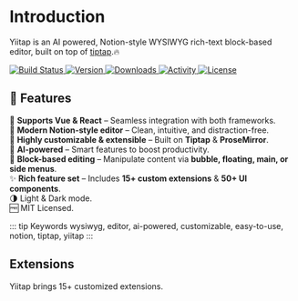 # Introduction

Yiitap is an AI powered, Notion-style WYSIWYG rich-text block-based editor, built on top of [tiptap](https://tiptap.dev).🔥

<version-badge package="@yiitap/vue"></version-badge>

<p align="left">
    <a href="https://github.com/yiitap/yiitap/actions/workflows/build.yml" target="_blank">
        <img src="https://github.com/yiitap/yiitap/actions/workflows/build.yml/badge.svg" alt="Build Status" />
    </a>
    <a href="https://www.npmjs.com/package/@yiitap/vue" target="_blank">
        <img src="https://img.shields.io/npm/v/@yiitap/vue.svg?label=version" alt="Version" />
    </a>
    <a href="https://npmcharts.com/compare/@yiitap/vue?minimal=true" target="_blank">
        <img src="https://img.shields.io/npm/dm/@yiitap/vue.svg" alt="Downloads" />
    </a>
    <a href="https://github.com/yiitap/yiitap/pulse" target="_blank">
        <img src="https://img.shields.io/github/commit-activity/m/yiitap/yiitap" alt="Activity" />
    </a>
    <a href="https://github.com/yiitap/yiitap/blob/main/LICENSE" target="_blank">
        <img src="https://img.shields.io/npm/l/@yiitap/vue.svg" alt="License" />
    </a>
</p>

## 🌟 **Features**

🚀 **Supports Vue & React** – Seamless integration with both frameworks.  
📝 **Modern Notion-style editor** – Clean, intuitive, and distraction-free.  
🔧 **Highly customizable & extensible** – Built on **Tiptap** & **ProseMirror**.  
🤖 **AI-powered** – Smart features to boost productivity.  
🧩 **Block-based editing** – Manipulate content via **bubble, floating, main, or side menus**.  
✨ **Rich feature set** – Includes **15+ custom extensions** & **50+ UI components**.  
🌗 Light & Dark mode.  
🆓 MIT Licensed.

::: tip Keywords
wysiwyg, editor, ai-powered, customizable, easy-to-use, notion, tiptap, yiitap
:::

## Extensions
Yiitap brings 15+ customized extensions.
